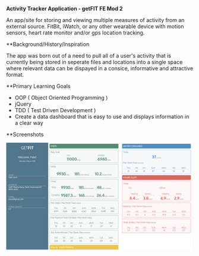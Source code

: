 **Activity Tracker Application - getFIT FE Mod 2**

An app/site for storing and viewing multiple measures of activity from an external source. FitBit, iWatch, or any
other wearable device with motion sensors, heart rate monitor and/or gps location tracking.

**Background/History/Inspiration

The app was born out of a need to pull all of a user's activity that is currently being stored in seperate files and 
locations into a single space where relevant data can be dispayed in a consice, informative and attractive format.

**Primary Learning Goals

 - OOP ( Object Oriented Programming )
 - jQuery
 - TDD ( Test Driven Development )
 - Create a data dashboard that is easy to use and displays information in a clear way
 
 
 **Screenshots
 
 ![Desktop layout](https://github.com/hndfaw/activity-tracker-starter/blob/master/images/Screen%20Shot%202019-05-16%20at%209.07.38%20AM.png)
